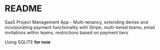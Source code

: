 # README

 SaaS Project Management App - Multi-tenancy, extending devise and incorporating payment functionality with Stripe, multi-tiered teams, email invitations within teams, restrictions based on payment tiers

 Using SQLITE **for now**